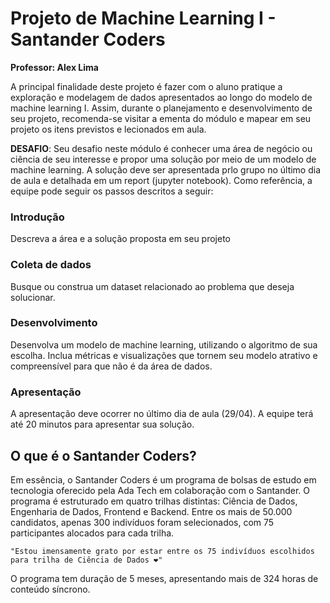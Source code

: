 # Projeto de Machine Learning I - Santander Coders

**Professor: Alex Lima**

A principal finalidade deste projeto é fazer com o aluno pratique a exploração e modelagem de dados apresentados ao longo do modelo de machine learning I. Assim, durante o planejamento e desenvolvimento de seu projeto, recomenda-se visitar a ementa do módulo e mapear em seu projeto os itens previstos e lecionados em aula.

**DESAFIO**: Seu desafio neste módulo é conhecer uma área de negócio ou ciência de seu interesse e propor uma solução por meio de um modelo de machine learning. A solução deve ser apresentada prlo grupo no último dia de aula e detalhada em um report (jupyter notebook). Como referência, a equipe pode seguir os passos descritos a seguir:


### Introdução

Descreva a área e a solução proposta em seu projeto

### Coleta de dados

Busque ou construa um dataset relacionado ao problema que deseja solucionar.

### Desenvolvimento

Desenvolva um modelo de machine learning, utilizando o algoritmo de sua escolha. Inclua métricas e visualizações que tornem seu modelo atrativo e compreensível para que não é da área de dados.

### Apresentação

A apresentação deve ocorrer no último dia de aula (29/04). A equipe terá até 20 minutos para apresentar sua solução.

## O que é o Santander Coders?

Em essência, o Santander Coders é um programa de bolsas de estudo em tecnologia oferecido pela Ada Tech em colaboração com o Santander. O programa é estruturado em quatro trilhas distintas: Ciência de Dados, Engenharia de Dados, Frontend e Backend. Entre os mais de 50.000 candidatos, apenas 300 indivíduos foram selecionados, com 75 participantes alocados para cada trilha.

```
"Estou imensamente grato por estar entre os 75 indivíduos escolhidos para trilha de Ciência de Dados ❤"
```

O programa tem duração de 5 meses, apresentando mais de 324 horas de conteúdo síncrono.